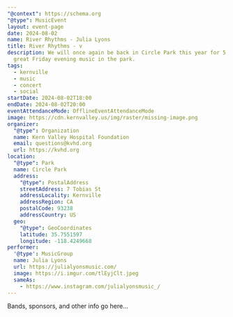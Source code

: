 ```yaml
---
"@context": https://schema.org
"@type": MusicEvent
layout: event-page
date: 2024-08-02
name: River Rhythms - Julia Lyons
title: River Rhythms - v
description: We will once again be back in Circle Park this year for 5 weeks of
  great Friday evening music in the park.
tags:
  - kernville
  - music
  - concert
  - social
startDate: 2024-08-02T18:00
endDate: 2024-08-02T20:00
eventAttendanceMode: OfflineEventAttendanceMode
image: https://cdn.kernvalley.us/img/raster/missing-image.png
organizer:
  "@type": Organization
  name: Kern Valley Hospital Foundation
  email: questions@kvhd.org
  url: https://kvhd.org
location:
  "@type": Park
  name: Circle Park
  address:
    "@type": PostalAddress
    streetAddress: 7 Tobias St
    addressLocality: Kernville
    addressRegion: CA
    postalCode: 93238
    addressCountry: US
  geo:
    "@type": GeoCoordinates
    latitude: 35.7551597
    longitude: -118.4249668
performer:
  '@type': MusicGroup
  name: Julia Lyons
  url: https://julialyonsmusic.com/
  image: https://i.imgur.com/tlEyjClt.jpeg
  sameAs:
    - https://www.instagram.com/julialyonsmusic_/
---
```

Bands, sponsors, and other info go here...
